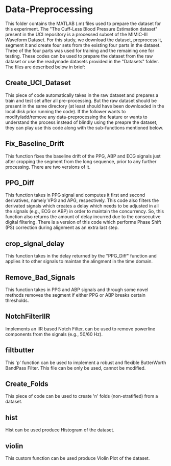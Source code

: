 # Data-Preprocessing
This folder contains the MATLAB (.m) files used to prepare the dataset for this experiment. The "The Cuff-Less Blood Pressure Estimation dataset" present in the UCI repository is a processed subset of the MIMIC-III Waveform Dataset. For this study, we download the dataset, preprocess it, segment it and create four sets from the existing four parts in the dataset. Three of the four parts was used for training and the remaining one for testing. These codes can be used to prepare the dataset from the raw dataset or use the readymade datasets provided in the "Datasets" folder. The files are described below in brief:
## Create_UCI_Dataset
This piece of code automatically takes in the raw dataset and prepares a train and test set after all pre-processing. But the raw dataset should be present in the same directory (at least should have been downloaded in the local disk prior running the code). If the follower wants to modify/add/remove any data-preprocessing the feature or wants to understand the process instead of blindly using the preapre the dataset, they can play use this code along with the sub-functions mentioned below.
## Fix_Baseline_Drift
This function fixes the baseline drift of the PPG, ABP and ECG signals just after cropping the segment from the long sequence, prior to any further processing. There are two versions of it.
## PPG_Diff
This function takes in PPG signal and computes it first and second derivatives, namely VPG and APG, respectively. This code also filters the derivated signals which creates a delay which needs to be adjusted in all the signals (e.g., ECG or ABP) in order to maintain the concurrency. So, this function also returns the amount of delay incurred due to the consecutive digital filtering. There is a version of this code which performs Phase Shift (PS) correction during alignment as an extra last step.
## crop_signal_delay
This function takes in the delay returned by the "PPG_Diff" function and applies it to other signals to maintan the alingment in the time domain.
## Remove_Bad_Signals
This function takes in PPG and ABP signals and through some novel methods removes the segment if either PPG or ABP breaks certain thresholds.
## NotchFilterIIR
Implements an IIR based Notch Filter, can be used to remove powerline components from the signals (e.g., 50/60 Hz).
## filtbutter
This 'p' function can be used to implement a robust and flexible ButterWorth BandPass Filter. This file can be only be used, cannot be modified.
## Create_Folds
This piece of code can be used to create 'n' folds (non-stratified) from a dataset.
## hist
Hist can be used produce Histogram of the dataset.
## violin
This custom function can be used produce Violin Plot of the dataset.
